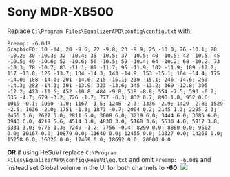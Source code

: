 # Sony MDR-XB500
Replace `C:\Program Files\EqualizerAPO\config\config.txt` with:
```
Preamp: -6.0dB
GraphicEQ: 10 -84; 20 -9.6; 22 -9.8; 23 -9.9; 25 -10.0; 26 -10.1; 28 -10.2; 30 -10.3; 32 -10.4; 35 -10.5; 37 -10.5; 40 -10.5; 42 -10.5; 45 -10.5; 49 -10.6; 52 -10.6; 56 -10.5; 59 -10.4; 64 -10.2; 68 -10.2; 73 -10.3; 78 -10.7; 83 -11.1; 89 -11.7; 95 -11.9; 102 -11.9; 109 -12.2; 117 -13.0; 125 -13.7; 134 -14.3; 143 -14.9; 153 -15.1; 164 -14.4; 175 -14.0; 188 -14.0; 201 -14.6; 215 -15.1; 230 -15.1; 246 -14.6; 263 -14.3; 282 -14.1; 301 -13.9; 323 -13.6; 345 -13.2; 369 -12.8; 395 -12.2; 423 -11.5; 452 -10.8; 484 -9.8; 518 -8.8; 554 -7.5; 593 -6.2; 635 -4.7; 679 -3.2; 726 -1.7; 777 -0.3; 832 0.7; 890 1.0; 952 0.6; 1019 -0.1; 1090 -1.0; 1167 -1.5; 1248 -2.3; 1336 -2.9; 1429 -2.8; 1529 -2.5; 1636 -2.0; 1751 -1.3; 1873 -0.7; 2004 0.2; 2145 1.3; 2295 2.3; 2455 3.6; 2627 5.0; 2811 6.0; 3008 6.0; 3219 6.0; 3444 6.0; 3685 6.0; 3943 6.0; 4219 5.6; 4514 3.8; 4830 3.0; 5168 3.6; 5530 4.0; 5917 3.8; 6331 3.0; 6775 1.3; 7249 -1.2; 7756 -0.4; 8299 0.0; 8880 0.0; 9502 0.0; 10167 0.0; 10879 0.0; 11640 0.0; 12455 0.0; 13327 0.0; 14260 0.0; 15258 0.0; 16326 0.0; 17469 0.0; 18692 0.0; 20000 0.0
```
**OR** if using HeSuVi replace `C:\Program Files\EqualizerAPO\config\HeSuVi\eq.txt` and omit `Preamp: -6.0dB` and instead set Global volume in the UI for both channels to **-60**.
![](https://raw.githubusercontent.com/jaakkopasanen/AutoEq/master/results/Headphone.com/headphoncecom/onear/Sony%20MDR-XB500/Sony%20MDR-XB500.png)